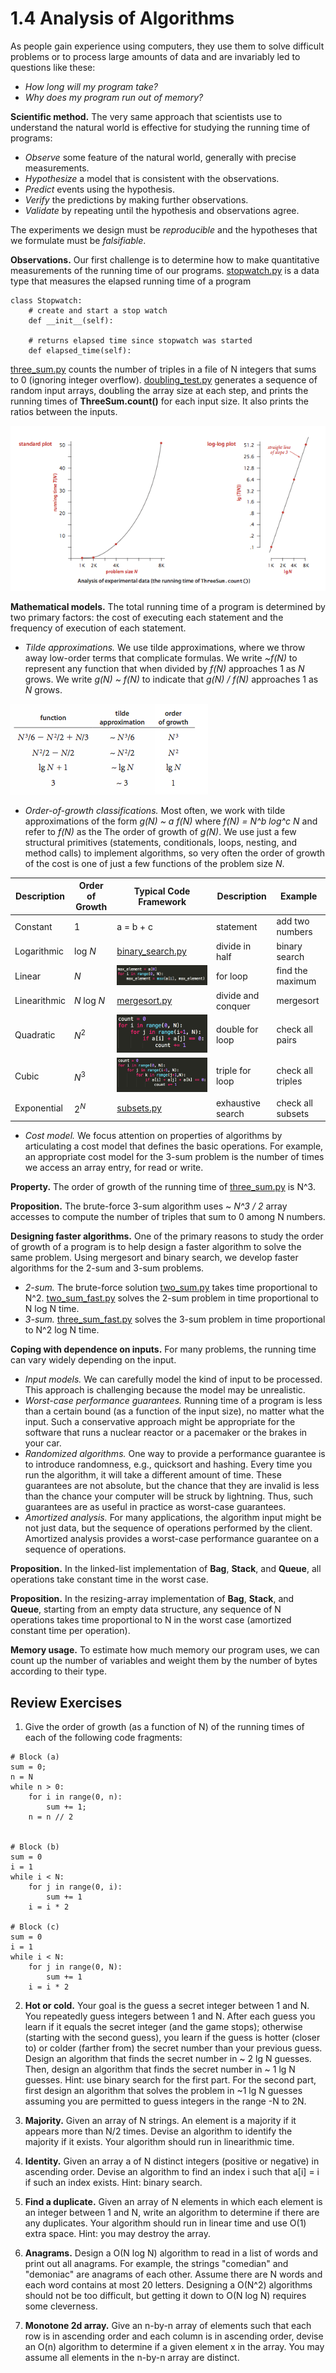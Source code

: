 # 1.4 Analysis of Algorithms



As people gain experience using computers, they use them to solve difficult problems or to process large amounts of data and are invariably led to questions like these:

- _How long will my program take?_
- _Why does my program run out of memory?_


__Scientific method.__ The very same approach that scientists use to understand the natural world is effective for studying the running time of programs:
- _Observe_ some feature of the natural world, generally with precise measurements.
- _Hypothesize_ a model that is consistent with the observations.
- _Predict_ events using the hypothesis.
- _Verify_ the predictions by making further observations.
- _Validate_ by repeating until the hypothesis and observations agree.

The experiments we design must be _reproducible_ and the hypotheses that we formulate must be _falsifiable_.

__Observations.__ Our first challenge is to determine how to make quantitative measurements of the running time of our programs. [stopwatch.py](stopwatch.py) is a data type that measures the elapsed running time of a program

```
class Stopwatch:
    # create and start a stop watch
    def __init__(self):

    # returns elapsed time since stopwatch was started
    def elapsed_time(self):
```


[three_sum.py](three_sum.py) counts the number of triples in a file of N integers that sums to 0 (ignoring integer overflow). [doubling_test.py](doubling_test.py) generates a sequence of random input arrays, doubling the array size at each step, and prints the running times of __ThreeSum.count()__ for each input size. It also prints the ratios between the inputs.

![loglog](loglog.png)



__Mathematical models.__ The total running time of a program is determined by two primary factors: the cost of executing each statement and the frequency of execution of each statement.

- _Tilde approximations._ We use tilde approximations, where we throw away low-order terms that complicate formulas. We write _~f(N)_ to represent any function that when divided by _f(N)_ approaches 1 as _N_ grows. We write _g(N) ~ f(N)_ to indicate that _g(N) / f(N)_ approaches 1 as _N_ grows.

![tilde](tilde.png)

- _Order-of-growth classifications._ Most often, we work with tilde approximations of the form _g(N) ~ a f(N)_ where _f(N) = N^b log^c N_ and refer to _f(N)_ as the The order of growth of _g(N)_. We use just a few structural primitives (statements, conditionals, loops, nesting, and method calls) to implement algorithms, so very often the order of growth of the cost is one of just a few functions of the problem size _N_.


| Description  | Order of Growth | Typical Code Framework | Description        | Example           |
|--------------|-----------------|------------------------|--------------------|-------------------|
| Constant     | 1               | a = b + c              | statement          | add two numbers   |
| Logarithmic  | log _N_         | [binary_search.py](binary_search.py)      | divide in half     | binary search     |
| Linear       | _N_             | ![linear_example](linear_example.png)                  | for loop           | find the maximum  |
| Linearithmic | _N_ log _N_     | [mergesort.py](../../2_sorting/2_mergesort/mergesort.py)                  | divide and conquer | mergesort         |
| Quadratic    | _N_<sup>2</sup> | ![quadratic_example](quadratic_example.png)                  | double for loop    | check all pairs   |
| Cubic        | _N_<sup>3</sup> | ![cubic_example](cubic_example.png)                  | triple for loop    | check all triples |
| Exponential  | 2<sup>_N_</sup> | [subsets.py](subsets.py)                  | exhaustive search  | check all subsets |

- _Cost model._ We focus attention on properties of algorithms by articulating a cost model that defines the basic operations. For example, an appropriate cost model for the 3-sum problem is the number of times we access an array entry, for read or write.

__Property.__ The order of growth of the running time of [three_sum.py](three_sum.py) is N^3.

__Proposition.__ The brute-force 3-sum algorithm uses ~ _N^3 / 2_ array accesses to compute the number of triples that sum to 0 among N numbers.

__Designing faster algorithms.__ One of the primary reasons to study the order of growth of a program is to help design a faster algorithm to solve the same problem. Using mergesort and binary search, we develop faster algorithms for the 2-sum and 3-sum problems.

- _2-sum._ The brute-force solution [two_sum.py](two_sum.py) takes time proportional to N^2. [two_sum_fast.py](two_sum_fast.py) solves the 2-sum problem in time proportional to N log N time.
- _3-sum._ [three_sum_fast.py](three_sum_fast.py) solves the 3-sum problem in time proportional to N^2 log N time.

__Coping with dependence on inputs.__ For many problems, the running time can vary widely depending on the input.

- _Input models._ We can carefully model the kind of input to be processed. This approach is challenging because the model may be unrealistic.
- _Worst-case performance guarantees._ Running time of a program is less than a certain bound (as a function of the input size), no matter what the input. Such a conservative approach might be appropriate for the software that runs a nuclear reactor or a pacemaker or the brakes in your car.
- _Randomized algorithms._ One way to provide a performance guarantee is to introduce randomness, e.g., quicksort and hashing. Every time you run the algorithm, it will take a different amount of time. These guarantees are not absolute, but the chance that they are invalid is less than the chance your computer will be struck by lightning. Thus, such guarantees are as useful in practice as worst-case guarantees.
- _Amortized analysis._ For many applications, the algorithm input might be not just data, but the sequence of operations performed by the client. Amortized analysis provides a worst-case performance guarantee on a sequence of operations.

__Proposition.__ In the linked-list implementation of __Bag__, __Stack__, and __Queue__, all operations take constant time in the worst case.

__Proposition.__ In the resizing-array implementation of __Bag__, __Stack__, and __Queue__, starting from an empty data structure, any sequence of N operations takes time proportional to N in the worst case (amortized constant time per operation).

__Memory usage.__ To estimate how much memory our program uses, we can count up the number of variables and weight them by the number of bytes according to their type. 

## Review Exercises
1. Give the order of growth (as a function of N) of the running times of each of the following code fragments:
```
# Block (a)
sum = 0;
n = N
while n > 0: 
    for i in range(0, n):
        sum += 1;
    n = n // 2


# Block (b)
sum = 0
i = 1
while i < N:
    for j in range(0, i):
        sum += 1
    i = i * 2

# Block (c)
sum = 0
i = 1
while i < N:
    for j in range(0, N):
        sum += 1
    i = i * 2
```

2. __Hot or cold.__ Your goal is the guess a secret integer between 1 and N. You repeatedly guess integers between 1 and N. After each guess you learn if it equals the secret integer (and the game stops); otherwise (starting with the second guess), you learn if the guess is hotter (closer to) or colder (farther from) the secret number than your previous guess. Design an algorithm that finds the secret number in ~ 2 lg N guesses. Then, design an algorithm that finds the secret number in ~ 1 lg N guesses.
Hint: use binary search for the first part. For the second part, first design an algorithm that solves the problem in ~1 lg N guesses assuming you are permitted to guess integers in the range -N to 2N.

3. __Majority.__ Given an array of N strings. An element is a majority if it appears more than N/2 times. Devise an algorithm to identify the majority if it exists. Your algorithm should run in linearithmic time.

4. __Identity.__ Given an array a of N distinct integers (positive or negative) in ascending order. Devise an algorithm to find an index i such that a[i] = i if such an index exists. Hint: binary search.

5. __Find a duplicate.__ Given an array of N elements in which each element is an integer between 1 and N, write an algorithm to determine if there are any duplicates. Your algorithm should run in linear time and use O(1) extra space. Hint: you may destroy the array.

6. __Anagrams.__ Design a O(N log N) algorithm to read in a list of words and print out all anagrams. For example, the strings "comedian" and "demoniac" are anagrams of each other. Assume there are N words and each word contains at most 20 letters. Designing a O(N^2) algorithms should not be too difficult, but getting it down to O(N log N) requires some cleverness.

7. __Monotone 2d array.__ Give an n-by-n array of elements such that each row is in ascending order and each column is in ascending order, devise an O(n) algorithm to determine if a given element x in the array. You may assume all elements in the n-by-n array are distinct.

